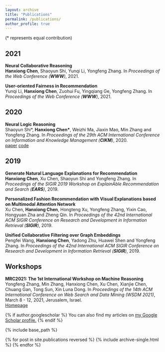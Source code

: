 ```yaml
---
layout: archive
title: "Publications"
permalink: /publications/
author_profile: true
---
```

(\* represents equal contribution)

## 2021     
**Neural Collaborative Reasoning**       
**Hanxiong Chen**, Shaoyun Shi, Yunqi Li, Yongfeng Zhang. In *Proceedings of the Web Conference (**WWW**)*, 2021.

**User-oriented Fairness in Recommendation**      
Yunqi Li, **Hanxiong Chen**, Zuohui Fu, Yingqiang Ge, Yongfeng Zhang. In *Proceedings of the Web Conference (**WWW**)*, 2021.

## 2020
**Neural Logic Reasoning**      
Shaoyun Shi\*, **Hanxiong Chen\***, Weizhi Ma, Jiaxin Mao, Min Zhang and Yongfeng Zhang. In *Proceedings of the 29th ACM International Conference on Information and Knowledge Management (**CIKM**)*, 2020.    
[paper](/files/Neural_Logic_Reasoning.pdf) [code](https://github.com/rutgerswiselab/NLR)

## 2019
**Generate Natural Language Explanations for Recommendation**      
**Hanxiong Chen**, Xu Chen, Shaoyun Shi and Yongfeng Zhang. In *Proceedings of the SIGIR 2019 Workshop on ExplainAble Recommendation and Search (**EARS**)*, 2019.

**Personalized Fashion Recommendation with Visual Explanations based on Multimodal Attention Network**      
Xu Chen, **Hanxiong Chen**, Hongteng Xu, Yongfeng Zhang, Yixin Cao, Hongyuan Zha and Zheng Qin. In *Proceedings of the 42nd International ACM SIGIR Conference on Research and Development in Information Retrieval (**SIGIR**)*, 2019.

**Unified Collaborative Filtering over Graph Embeddings**      
Pengfei Wang, **Hanxiong Chen**, Yadong Zhu, Huawei Shen and Yongfeng Zhang. In *Proceedings of the 42nd International ACM SIGIR Conference on Research and Development in Information Retrieval (**SIGIR**)*, 2019.

## Workshops
**MRC2021: The 1st International Workshop on Machine Reasoning**      
Yongfeng Zhang, Min Zhang, Hanxiong Chen, Xu Chen, Xianjie Chen, Chuang Gan, Tong Sun, Xin Luna Dong. In *Proceedings of the 14th ACM International Conference on Web Search and Data Mining (WSDM 2021)*, March 8 - 12, 2021, Jerusalem, Israel.      
[Homepage](https://mrc2021.github.io/)

{% if author.googlescholar %}
  You can also find my articles on <u><a href="{{author.googlescholar}}">my Google Scholar profile</a>.</u>
{% endif %}

{% include base_path %}

{% for post in site.publications reversed %}
  {% include archive-single.html %}
{% endfor %}
